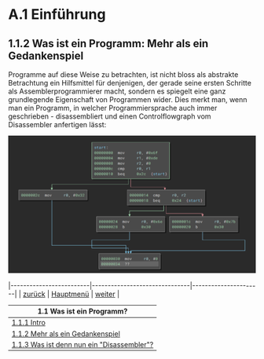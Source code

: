 # A.1 Einführung
## 1.1.2 Was ist ein Programm: Mehr als ein Gedankenspiel

Programme auf diese Weise zu betrachten, ist nicht bloss als abstrakte Betrachtung ein Hilfsmittel für denjenigen, der gerade seine ersten Schritte als Assemblerprogrammierer macht, sondern es spiegelt eine ganz grundlegende Eigenschaft von Programmen wider. Dies merkt man, wenn man ein Programm, in welcher Programmiersprache auch immer geschrieben - disassembliert und einen Controlflowgraph vom Disassembler anfertigen lässt:

![Programm](./prog.png)

|-------------------------|-------------------------------|----------------------|
| [zurück](wasistprog.md) | [Hauptmenü](../ueberblick.md) | [weiter](disasm.md)  | 


| **1.1 Was ist ein Programm?**                                                             |
|-------------------------------------------------------------------------------------------| 
| [1.1.1 Intro](../wasistprog/wasistprog.md)                                                |
| [1.1.2 Mehr als ein Gedankenspiel](../wasistprog/mehrals.md)                              | 
| [1.1.3 Was ist denn nun ein "Disassembler"?](../wasistprog/disasm.md)                     |